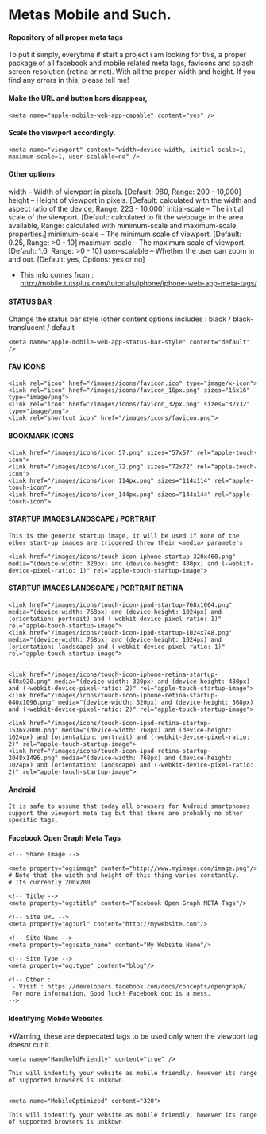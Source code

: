 Metas Mobile and Such.
========


#### Repository of all proper meta tags ####

To put it simply, everytime if start a project i am looking for this, a proper package of all facebook and mobile related meta tags, favicons and splash screen resolution (retina or not). With all the proper width and height. If you find any errors in this, please tell me!

#### Make the URL and button bars disappear, ####
	
	<meta name="apple-mobile-web-app-capable" content="yes" /> 


#### Scale the viewport accordingly. ####

	<meta name="viewport" content="width=device-width, initial-scale=1, maximum-scale=1, user-scalable=no" />


#### Other options ####

width – Width of viewport in pixels. [Default: 980, Range: 200 - 10,000]
height – Height of viewport in pixels. [Default: calculated with the width and aspect ratio of the device, Range: 223 - 10,000]
initial-scale – The initial scale of the viewport. [Default: calculated to fit the webpage in the area available, Range: calculated with minimum-scale and maximum-scale properties.]
minimum-scale – The minimum scale of viewport. [Default: 0.25, Range: >0 - 10]
maximum-scale – The maximum scale of viewport. [Default: 1.6, Range: >0 - 10]
user-scalable – Whether the user can zoom in and out. [Default: yes, Options: yes or no]
 
 - This info comes from : http://mobile.tutsplus.com/tutorials/iphone/iphone-web-app-meta-tags/


#### STATUS BAR ####
Change the status bar style (other content options includes : black / black-translucent / default
	
	<meta name="apple-mobile-web-app-status-bar-style" content="default" />  

#### FAV ICONS ####

	<link rel="icon" href="/images/icons/favicon.ico" type="image/x-icon">
	<link rel="icon" href="/images/icons/favicon_16px.png" sizes="16x16" type="image/png">
	<link rel="icon" href="/images/icons/favicon_32px.png" sizes="32x32" type="image/png">
	<link rel="shortcut icon" href="/images/icons/favicon.png">

#### BOOKMARK ICONS ####

	<link href="/images/icons/icon_57.png" sizes="57x57" rel="apple-touch-icon">
	<link href="/images/icons/icon_72.png" sizes="72x72" rel="apple-touch-icon">
	<link href="/images/icons/icon_114px.png" sizes="114x114" rel="apple-touch-icon">
	<link href="/images/icons/icon_144px.png" sizes="144x144" rel="apple-touch-icon">

#### STARTUP IMAGES LANDSCAPE / PORTRAIT ####
	This is the generic startup image, it will be used if none of the other start-up images are triggered threw their <media> parameters
	
	<link href="/images/icons/touch-icon-iphone-startup-320x460.png" media="(device-width: 320px) and (device-height: 480px) and (-webkit-device-pixel-ratio: 1)" rel="apple-touch-startup-image">

#### STARTUP IMAGES LANDSCAPE / PORTRAIT RETINA ####
	
	<link href="/images/icons/touch-icon-ipad-startup-768x1004.png" media="(device-width: 768px) and (device-height: 1024px) and (orientation: portrait) and (-webkit-device-pixel-ratio: 1)" rel="apple-touch-startup-image">
	<link href="/images/icons/touch-icon-ipad-startup-1024x748.png" media="(device-width: 768px) and (device-height: 1024px) and (orientation: landscape) and (-webkit-device-pixel-ratio: 1)" rel="apple-touch-startup-image">


	<link href="/images/icons/touch-icon-iphone-retina-startup-640x920.png" media="(device-width: 320px) and (device-height: 480px) and (-webkit-device-pixel-ratio: 2)" rel="apple-touch-startup-image">
	<link href="/images/icons/touch-icon-iphone-retina-startup-640x1096.png" media="(device-width: 320px) and (device-height: 568px) and (-webkit-device-pixel-ratio: 2)" rel="apple-touch-startup-image">

	<link href="/images/icons/touch-icon-ipad-retina-startup-1536x2008.png" media="(device-width: 768px) and (device-height: 1024px) and (orientation: portrait) and (-webkit-device-pixel-ratio: 2)" rel="apple-touch-startup-image">
	<link href="/images/icons/touch-icon-ipad-retina-startup-2048x1496.png" media="(device-width: 768px) and (device-height: 1024px) and (orientation: landscape) and (-webkit-device-pixel-ratio: 2)" rel="apple-touch-startup-image">


#### Android ####

	It is safe to assume that today all browsers for Android smartphones 
	support the viewport meta tag but that there are probably no other specific tags.

 
#### Facebook Open Graph Meta Tags ####

	<!-- Share Image -->

	<meta property="og:image" content="http://www.myimage.com/image.png"/>
	# Note that the width and height of this thing varies constantly. 
	# Its currently 200x200
	
	<!-- Title -->
	<meta property="og:title" content="Facebook Open Graph META Tags"/>

	<!-- Site URL -->
	<meta property="og:url" content="http://mywebsite.com"/>

	<!-- Site Name -->
	<meta property="og:site_name" content="My Website Name"/>

	<!-- Site Type -->
	<meta property="og:type" content="blog"/>

	<!-- Other : 
	 - Visit : https://developers.facebook.com/docs/concepts/opengraph/
	 For more information. Good luck! Facebook doc is a mess.
	-->

#### Identifying Mobile Websites ####
*Warning, these are deprecated tags to be used only when  the viewport tag doesnt cut it..


	<meta name="HandheldFriendly" content="true" />

	This will indentify your website as mobile friendly, however its range of supported browsers is unkkown


	<meta name="MobileOptimized" content="320">

	This will indentify your website as mobile friendly, however its range of supported browsers is unkkown









